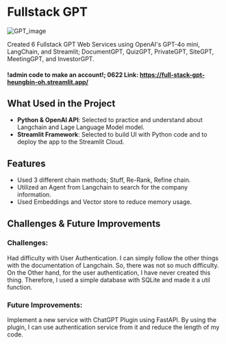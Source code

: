 # Fullstack GPT
![GPT_image](https://github.com/user-attachments/assets/b91d27a4-1983-4de1-90e0-fc2e7f7f4da8)

Created 6 Fullstack GPT Web Services using OpenAI's GPT-4o mini, LangChain, and Streamlit; DocumentGPT, QuizGPT, PrivateGPT, SiteGPT, MeetingGPT, and InvestorGPT.

#### **!admin code to make an account!; 0622** Link: https://full-stack-gpt-heungbin-oh.streamlit.app/


## What Used in the Project

- **Python & OpenAI API**: Selected to practice and understand about Langchain and Lage Language Model model.
- **Streamlit Framework**: Selected to build UI with Python code and to deploy the app to the Streamlit Cloud.

## Features

- Used 3 different chain methods; Stuff, Re-Rank, Refine chain.
- Utilized an Agent from Langchain to search for the company information.
- Used Embeddings and Vector store to reduce memory usage.

## Challenges & Future Improvements

### Challenges:

Had difficulty with User Authentication. I can simply follow the other things with the documentation of Langchain. So, there was not so much difficulty. On the Other hand, for the user authentication, I have never created this thing. Therefore, I used a simple database with SQLite and made it a util function.

### Future Improvements:

Implement a new service with ChatGPT Plugin using FastAPI. By using the plugin, I can use authentication service from it and reduce the length of my code.

